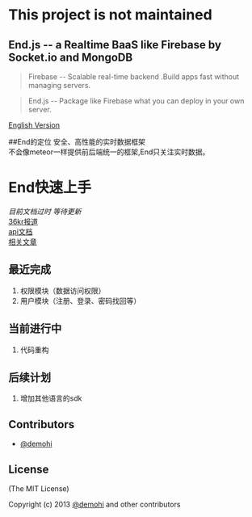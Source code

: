 # This project is not maintained
## End.js -- a Realtime BaaS like Firebase by Socket.io and MongoDB

>Firebase -- Scalable real-time backend .Build apps fast without managing servers.

>End.js -- Package like Firebase what you can deploy in your own server.


[English Version](https://github.com/foss4good/end)

##End的定位
安全、高性能的实时数据框架  
不会像meteor一样提供前后端统一的框架,End只关注实时数据。

# End快速上手  
*目前文档过时 等待更新*  
[36kr报道](http://www.36kr.com/p/202573.html)  
[api文档](http://demohi.github.io/end/#!/api/End)  
[相关文章](http://boke.us/tags/End.js/)

## 最近完成  
1. 权限模块（数据访问权限）  
2. 用户模块（注册、登录、密码找回等）  
 
## 当前进行中
1. 代码重构

## 后续计划
1. 增加其他语言的sdk

## Contributors
* [@demohi](http://weibo.com/demohi)


## License
(The MIT License)

Copyright (c) 2013 [@demohi](http://weibo.com/demohi) and other contributors

